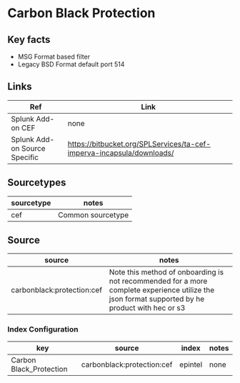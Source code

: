 # Carbon Black Protection

## Key facts

* MSG Format based filter
* Legacy BSD Format default port 514

## Links

| Ref            | Link                                                                                                    |
|----------------|---------------------------------------------------------------------------------------------------------|
| Splunk Add-on CEF | none                                                  |
| Splunk Add-on Source Specific | <https://bitbucket.org/SPLServices/ta-cef-imperva-incapsula/downloads/>                                                               |

## Sourcetypes

| sourcetype     | notes                                                                                                   |
|----------------|---------------------------------------------------------------------------------------------------------|
| cef        | Common sourcetype                                                                                                 |

## Source

| source     | notes                                                                                                   |
|----------------|---------------------------------------------------------------------------------------------------------|
| carbonblack:protection:cef       | Note this method of onboarding is not recommended for a more complete experience utilize the json format supported by he product with hec or s3                                                                            |

### Index Configuration

| key            | source     | index          | notes          |
|----------------|----------------|----------------|----------------|
| Carbon Black_Protection      | carbonblack:protection:cef      | epintel          | none          |
